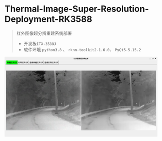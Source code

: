 # Thermal-Image-Super-Resolution-Deployment-RK3588

> 红外图像超分辨重建系统部署
>
> - 开发板`ITX-3588J` 
> - 软件环境 `python3.8` 、 `rknn-toolkit2-1.6.0`、 `PyQt5-5.15.2` 

[![](./img/demo.png)](./img/demo-video.mp4)





